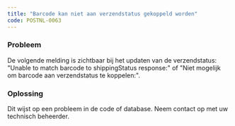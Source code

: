 ```yaml
---
title: "Barcode kan niet aan verzendstatus gekoppeld worden"
code: POSTNL-0063
---
```

### Probleem

  
De volgende melding is zichtbaar bij het updaten van de verzendstatus:  
"Unable to match barcode to shippingStatus response:" of "Niet mogelijk om barcode aan verzendstatus te koppelen:".  

### Oplossing

  
Dit wijst op een probleem in de code of database. Neem contact op met uw technisch beheerder.
